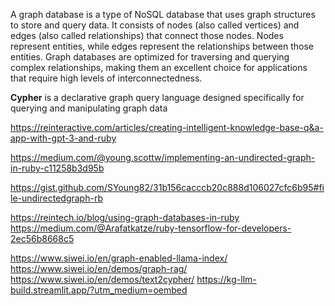 ---
---


A graph database is a type of NoSQL database that uses graph structures to store and query data. It consists of nodes (also called vertices) and edges (also called relationships) that connect those nodes. Nodes represent entities, while edges represent the relationships between those entities. Graph databases are optimized for traversing and querying complex relationships, making them an excellent choice for applications that require high levels of interconnectedness.

**Cypher** is a declarative graph query language designed specifically for querying and manipulating graph data

https://reinteractive.com/articles/creating-intelligent-knowledge-base-q&a-app-with-gpt-3-and-ruby

https://medium.com/@young.scottw/implementing-an-undirected-graph-in-ruby-c11258b3d95b

https://gist.github.com/SYoung82/31b156cacccb20c888d106027cfc6b95#file-undirectedgraph-rb

https://reintech.io/blog/using-graph-databases-in-ruby
https://medium.com/@Arafatkatze/ruby-tensorflow-for-developers-2ec56b8668c5



https://www.siwei.io/en/graph-enabled-llama-index/
https://www.siwei.io/en/demos/graph-rag/
https://www.siwei.io/en/demos/text2cypher/
https://kg-llm-build.streamlit.app/?utm_medium=oembed

